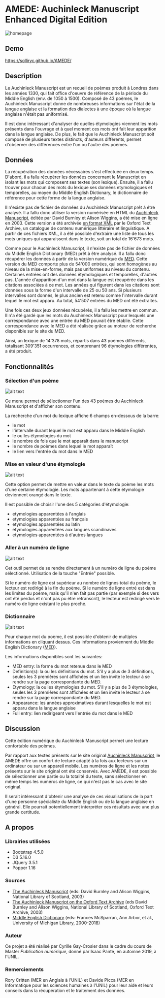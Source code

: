 # AMEDE: Auchinleck Manuscript Enhanced Digital Edition
![homepage](screenshots/homepage.PNG)

## Demo
https://solliryc.github.io/AMEDE/

## Description
Le Auchinleck Manuscript est un recueil de poèmes produit à Londres dans les années 1330, qui fait office d'oeuvre de référence de la période du Middle English (env. de 1050 à 1500). Composé de 43 poèmes, le Auchinleck Manuscript donne de nombreuses informations sur l'état de la langue anglaise et la formation des dialectes à une époque où la langue anglaise n'était pas uniformisé.

Il est donc intéressant d'analyser de quelles étymologies viennent les mots présents dans l'ouvrage et à quel moment ces mots ont fait leur apparition dans la langue anglaise. De plus, le fait que le Auchinleck Manuscript soit composé de plusieurs textes distincts, d'auteurs différents, permet d'observer des différences entre l'un ou l'autre des poèmes.

## Données
La récupération des données nécessaires s'est effectuée en deux temps. D'abord, il a fallu récupérer les données concernant le Manuscript en isolant les mots qui composent ses textes (son lexique). Ensuite, il a fallu trouver pour chacun des mots du lexique ses données etymologiques et temporelles, au moyen du Middle English Dictionary, le dictionnaire de référence pour cette forme de la langue anglaise.

Il n'existe pas de fichier de données du Auchinleck Manuscript prêt à être analysé. Il a fallu donc utiliser la version numérisée en HTML du [Auchinleck Manuscript](https://auchinleck.nls.uk/), éditée par David Burnley et Alison Wiggins, a été mise en ligne en 2003. Cette version a été archivée [en format XML](https://ota.bodleian.ox.ac.uk/repository/xmlui/handle/20.500.12024/2493) par le Oxford Text Archive, un catalogue de contenu numérique littéraire et linguistique. A partir de ces fichiers XML, il a été possible d'extraire une liste de tous les mots uniques qui apparaissent dans le texte, soit un total de 16'673 mots.

Comme pour le Auchinleck Manuscript, il n'existe pas de fichier de données du Middle English Dictionary (MED) prêt à être analysé. Il a fallu donc récupérer les données à partir de la version numérique du [MED](https://quod.lib.umich.edu/m/middle-english-dictionary). Cette version du MED comporte plus de 54'000 entrées, qui sont homogènes au niveau de la mise-en-forme, mais pas uniformes au niveau du contenu. Certaines entrées ont des données étymologiques et temporelles, d'autres pas. L'année d'apparition d'un mot dans la langue est récupérée dans les citations associées à ce mot. Les années qui figurent dans les citations sont données sous la forme d'un intervalle de 25 ou 50 ans. Si plusieurs intervalles sont donnés, le plus ancien est retenu comme l'intervalle durant lequel le mot est apparu. Au total, 54'507 entrées du MED ont été extraites.

Une fois ces deux jeux données récupérés, il a fallu les mettre en commun. Il n'a été gardé que les mots du Auchinleck Manuscript pour lesquels une correspondance avec une entrée du MED pouvait être établie. Cette correspondance avec le MED a été réalisée grâce au moteur de recherche disponible sur le site du MED.

Ainsi, un lexique de 14'378 mots, répartis dans 43 poèmes différents, totalisant 309'351 occurrences, et comprenant 96 étymologies différentes, a été produit.

## Fonctionnalités
### Sélection d'un poème
![alt text](screenshots/selection.jpg)

Ce menu permet de sélectionner l'un des 43 poèmes du Auchinleck Manuscript et d'afficher son contenu.

La recherche d'un mot du lexique affiche 6 champs en-dessous de la barre:
* le mot
* l'intervalle durant lequel le mot est apparu dans le Middle English
* le ou les étymologies du mot
* le nombre de fois que le mot apparaît dans le manuscript
* le nombre de poèmes dans lequel le mot apparaît
* le lien vers l'entrée du mot dans le MED

### Mise en valeur d'une étymologie
![alt text](screenshots/highlight.PNG)

Cette option permet de mettre en valeur dans le texte du poème les mots d'une certaine étymologie. Les mots appartenant à cette étymologie deviennent orangé dans le texte.

Il est possible de choisir l'une des 5 catégories d'étymologie:
* etymologies apparentées à l'anglais
* etymologies apparentées au français
* etymologies apparentées au latin
* etymologies apparentées aux langues scandinaves
* etymologies apparentées à d'autres langues

### Aller à un numéro de ligne
![alt text](screenshots/linenbr.PNG)

Cet outil permet de se rendre directement à un numéro de ligne du poème sélectionné. Utilisation de la touche "Entrée" possible.

Si le numéro de ligne est supérieur au nombre de lignes total du poème, le lecteur est redirigé à la fin du poème. Si le numéro de ligne entré est dans les limites du poème, mais qu'il n'en fait pas partie (par exemple si des vers ont été perdus et n'ont pas pu être retranscrit), le lecteur est redirigé vers le numéro de ligne existant le plus proche.

### Dictionnaire
![alt text](screenshots/infobox.PNG)

Pour chaque mot du poème, il est possible d'obtenir de multiples informations en cliquant dessus. Ces informations proviennent du Middle English Dictionary ([MED](https://quod.lib.umich.edu/m/middle-english-dictionary)).

Les informations disponibles sont les suivantes:
* MED entry: la forme du mot retenue dans le MED
* Definition(s): la ou les définitions du mot. S'il y a plus de 3 définitions, seules les 3 premières sont affichées et un lien invite le lecteur à se rendre sur la page correspondante du MED.
* Etymology: la ou les étymologies du mot. S'il y a plus de 3 étymologies, seules les 3 premières sont affichées et un lien invite le lecteur à se rendre sur la page correspondante du MED.
* Appearance: les années approximatives durant lesquelles le mot est apparu dans la langue anglaise 
* Full entry: lien redirigeant vers l'entrée du mot dans le MED

## Discussion
Cette édition numérique du Auchinleck Manuscript permet une lecture confortable des poèmes.

Par rapport aux textes présents sur le site original [Auchinleck Manuscript](https://auchinleck.nls.uk/), le AMEDE offre un confort de lecture adapté à la fois aux lecteurs sur un ordinateur ou sur un appareil mobile. Les numéros de ligne et les notes présents sur le site original ont été conservés. Avec AMEDE, il est possible de sélectionner une partie ou la totalité du texte, sans sélectionner en même temps les numéros de ligne, ce qui n'est pas le cas avec le site original.

Il serait intéressant d'obtenir une analyse de ces visualisations de la part d'une personne spécialiste du Middle English ou de la langue anglaise en général. Elle pourrait potentiellement interpréter ces résultats avec une plus grande certitude.

## A propos
### Librairies utilisées
* Bootstrap 4.5.0
* D3 5.16.0
* JQuery 3.5.1
* Popper 1.16

### Sources
* [The Auchinleck Manuscript](https://auchinleck.nls.uk/) (eds: David Burnley and Alison Wiggins, National Library of Scotland, 2003)
* <a href="https://ota.bodleian.ox.ac.uk/repository/xmlui/handle/20.500.12024/2493" target='_blank'>The Auchinleck Manuscript on the Oxford Text Archive</a> (eds David Burnley and Alison Wiggins, National Library of Scotland, Oxford Text Archive, 2003)
* <a href="https://quod.lib.umich.edu/m/middle-english-dictionary" target="_blank">Middle English Dictionary</a> (eds: Frances McSparran, Ann Arbor, et al., University of Michigan Library, 2000-2018)

### Auteur
Ce projet a été réalisé par Cyrille Gay-Crosier dans le cadre du cours de Master <i>Publication numérique</i>, donné par Isaac Pante, en automne 2019, à l'UNIL.

### Remerciements
Rory Critten (MER en Anglais à l'UNIL) et Davide Picca (MER en Informatique pour les sciences humaines à l'UNIL) pour leur aide et leurs conseils dans la récupération et le traitement des données.

